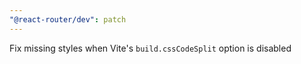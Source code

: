 ```yaml
---
"@react-router/dev": patch
---
```


Fix missing styles when Vite's `build.cssCodeSplit` option is disabled
